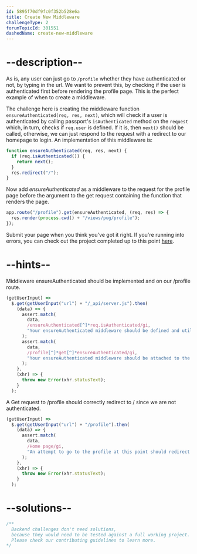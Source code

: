 ```yaml
---
id: 5895f70df9fc0f352b528e6a
title: Create New Middleware
challengeType: 2
forumTopicId: 301551
dashedName: create-new-middleware
---
```


# --description--

As is, any user can just go to `/profile` whether they have authenticated or not, by typing in the url. We want to prevent this, by checking if the user is authenticated first before rendering the profile page. This is the perfect example of when to create a middleware.

The challenge here is creating the middleware function `ensureAuthenticated(req, res, next)`, which will check if a user is authenticated by calling passport's `isAuthenticated` method on the `request` which, in turn, checks if `req.user` is defined. If it is, then `next()` should be called, otherwise, we can just respond to the request with a redirect to our homepage to login. An implementation of this middleware is:

```js
function ensureAuthenticated(req, res, next) {
  if (req.isAuthenticated()) {
    return next();
  }
  res.redirect("/");
}
```

Now add _ensureAuthenticated_ as a middleware to the request for the profile page before the argument to the get request containing the function that renders the page.

```js
app.route("/profile").get(ensureAuthenticated, (req, res) => {
  res.render(process.cwd() + "/views/pug/profile");
});
```

Submit your page when you think you've got it right. If you're running into errors, you can check out the project completed up to this point [here](https://gist.github.com/camperbot/ae49b8778cab87e93284a91343da0959).

# --hints--

Middleware ensureAuthenticated should be implemented and on our /profile route.

```js
(getUserInput) =>
  $.get(getUserInput("url") + "/_api/server.js").then(
    (data) => {
      assert.match(
        data,
        /ensureAuthenticated[^]*req.isAuthenticated/gi,
        "Your ensureAuthenticated middleware should be defined and utilize the req.isAuthenticated function"
      );
      assert.match(
        data,
        /profile[^]*get[^]*ensureAuthenticated/gi,
        "Your ensureAuthenticated middleware should be attached to the /profile route"
      );
    },
    (xhr) => {
      throw new Error(xhr.statusText);
    }
  );
```

A Get request to /profile should correctly redirect to / since we are not authenticated.

```js
(getUserInput) =>
  $.get(getUserInput("url") + "/profile").then(
    (data) => {
      assert.match(
        data,
        /Home page/gi,
        "An attempt to go to the profile at this point should redirect to the homepage since we are not logged in"
      );
    },
    (xhr) => {
      throw new Error(xhr.statusText);
    }
  );
```

# --solutions--

```js
/**
  Backend challenges don't need solutions, 
  because they would need to be tested against a full working project. 
  Please check our contributing guidelines to learn more.
*/
```
